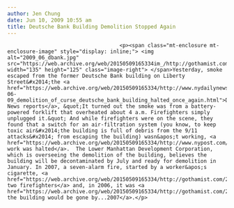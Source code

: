 ```yaml
---
author: Jen Chung
date: Jun 10, 2009 10:55 am
title: Deutsche Bank Building Demolition Stopped Again
---
```


	
										<p><span class="mt-enclosure mt-enclosure-image" style="display: inline;"> <img alt="2009_06_dbank.jpg" src="https://web.archive.org/web/20150509165334im_/http://gothamist.com/attachments/jen/2009_06_dbank.jpg" width="135" height="125" class="image-right"> </span>Yesterday, smoke escaped from the former Deutsche Bank building on Liberty Street&#x2014;the <a href="https://web.archive.org/web/20150509165334/http://www.nydailynews.com/ny_local/2009/06/09/2009-06-09_demolition_of_curse_deutsche_bank_building_halted_once_again.html">Daily News reports</a>, &quot;It turned out the smoke was from a battery-powered forklift that overheated about 4 a.m. Firefighters simply unplugged it.&quot; And while firefighters were on the scene, they found that a switch for an air-filtration system (you know, to keep toxic air&#x2014;the building is full of debris from the 9/11 attacks&#x2014; from escaping the building) wasn&apos;t working, <a href="https://web.archive.org/web/20150509165334/http://www.nypost.com/seven/06102009/news/regionalnews/more_deutsche_bank_woe_173416.htm">so work was halted</a>.  The Lower Manhattan Development Corporation, which is overseeing the demolition of the building, believes the building will be decontaminated by July and ready for demolition in January. In 2007, a seven-alarm fire, started by a worker&apos;s cigarette, <a href="https://web.archive.org/web/20150509165334/http://gothamist.com/2007/08/19/two_firefighter.php">killed two firefighters</a> and, in 2006, it was <a href="https://web.archive.org/web/20150509165334/http://gothamist.com/2006/09/25/deutsche_bank_d.php">hoped the building would be gone by...2007</a>.</p>					
										
									
				